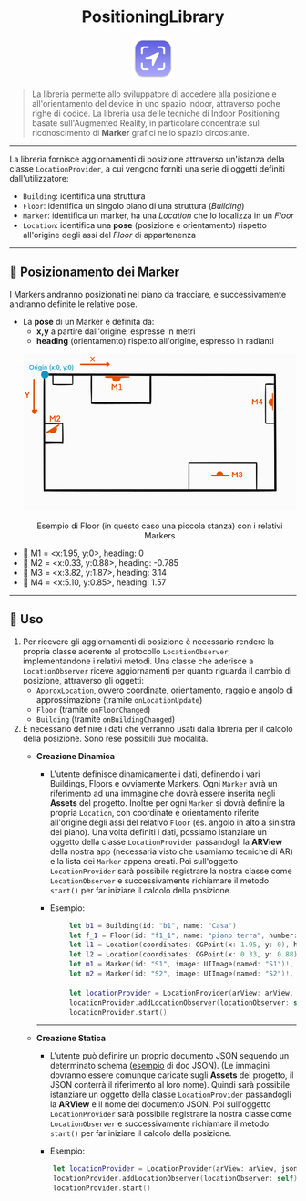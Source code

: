 <div align="center">
    <h1>PositioningLibrary</h1>
    <img src="./pic/icon.png" width="74">
</div>

>La libreria permette allo sviluppatore di accedere alla posizione e all'orientamento del device in uno spazio indoor, attraverso poche righe di codice. La libreria usa delle tecniche di Indoor Positioning basate sull'Augmented Reality, in particolare concentrate sul riconoscimento di **Marker** grafici nello spazio circostante.
---
La libreria fornisce aggiornamenti di posizione attraverso un'istanza della classe `LocationProvider`, a cui vengono forniti una serie di oggetti definiti dall'utilizzatore:
- `Building`: identifica una struttura
- `Floor`: identifica un singolo piano di una struttura (*Building*)
- `Marker`: identifica un marker, ha una *Location* che lo localizza in un *Floor*
- `Location`: identifica una **pose** (posizione e orientamento) rispetto all'origine degli assi del *Floor* di appartenenza
---
## :pushpin: Posizionamento dei Marker
I Markers andranno posizionati nel piano da tracciare, e successivamente andranno definite le relative pose. 
- La **pose** di un Marker è definita da:
    -  **x,y** a partire dall'origine, espresse in metri
    - **heading** (orientamento) rispetto all'origine, espresso in radianti
    <p align = "center">
        <img src="./pic/floor_example.svg">
    </p>
    <p align = "center">
    Esempio di Floor (in questo caso una piccola stanza) con i relativi Markers
    </p>
- :large_orange_diamond: M1 = <x:1.95, y:0>, heading: 0
- :large_orange_diamond: M2 = <x:0.33, y:0.88>, heading: -0.785
- :large_orange_diamond: M3 = <x:3.82, y:1.87>, heading: 3.14
- :large_orange_diamond: M4 = <x:5.10, y:0.85>, heading: 1.57
---
## :hammer: Uso
1. Per ricevere gli aggiornamenti di posizione è necessario rendere la propria classe aderente al protocollo `LocationObserver`, implementandone i relativi metodi.
Una classe che aderisce a `LocationObserver` riceve aggiornamenti per quanto riguarda il cambio di posizione, attraverso gli oggetti:
    - `ApproxLocation`, ovvero coordinate, orientamento, raggio e angolo di approssimazione (tramite `onLocationUpdate`)
    - `Floor` (tramite `onFloorChanged`)
    - `Building` (tramite `onBuildingChanged`)
2. È necessario definire i dati che verranno usati dalla libreria per il calcolo della posizione. Sono rese possibili due modalità.
    - __Creazione Dinamica__
        - L'utente definisce dinamicamente i dati, definendo i vari Buildings, Floors e ovviamente Markers. Ogni `Marker` avrà un riferimento ad una immagine che dovrà essere inserita negli **Assets** del progetto. Inoltre per ogni `Marker` si dovrà definire la propria `Location`, con coordinate e orientamento riferite all'origine degli assi del relativo `Floor` (es. angolo in alto a sinistra del piano).
        Una volta definiti i dati, possiamo istanziare un oggetto della classe `LocationProvider` passandogli la **ARView** della nostra app (necessaria visto che usamiamo tecniche di AR) e la lista dei `Marker` appena creati. Poi sull'oggetto `LocationProvider` sarà possibile registrare la nostra classe come `LocationObserver` e successivamente richiamare il metodo `start()` per far iniziare il calcolo della posizione. 
        
        - Esempio:
        ```swift
                let b1 = Building(id: "b1", name: "Casa")
                let f_1 = Floor(id: "f1_1", name: "piano terra", number: 0, building: b1, maxWidth: 5.10, maxHeight: 2.43)
                let l1 = Location(coordinates: CGPoint(x: 1.95, y: 0), heading: 0, floor: f_1)
                let l2 = Location(coordinates: CGPoint(x: 0.33, y: 0.88), heading: -0.785, floor: f_1)
                let m1 = Marker(id: "S1", image: UIImage(named: "S1")!, physicalWidth: 0.12, location: l1)
                let m2 = Marker(id: "S2", image: UIImage(named: "S2")!, physicalWidth: 0.12, location: l2)

                let locationProvider = LocationProvider(arView: arView, markers: [m1, m2])
                locationProvider.addLocationObserver(locationObserver: self)
                locationProvider.start()
        ```
        ---

    - __Creazione Statica__
        - L'utente può definire un proprio documento JSON seguendo un determinato schema ([esempio](https://github.com/tirannosario/DemoPositioningLibrary/blob/main/DemoPositioningLibrary/mydata.json) di doc JSON). (Le immagini dovranno essere comunque caricate sugli **Assets** del progetto, il JSON conterrà il riferimento al loro nome). Quindi sarà possibile istanziare un oggetto della classe `LocationProvider` passandogli la **ARView** e il nome del documento JSON. Poi sull'oggetto `LocationProvider` sarà possibile registrare la nostra classe come `LocationObserver` e successivamente richiamare il metodo `start()` per far iniziare il calcolo della posizione. 

        - Esempio:
        ```swift
            let locationProvider = LocationProvider(arView: arView, jsonName: "mydata")
            locationProvider.addLocationObserver(locationObserver: self)
            locationProvider.start()
        ```

